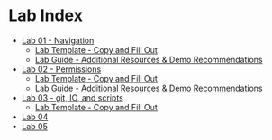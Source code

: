 # Lab Index

- [Lab 01 - Navigation](Lab01/Instructions.md)
    - [Lab Template - Copy and Fill Out](/Labs/Lab01/LabTemplate.md)
    - [Lab Guide - Additional Resources & Demo Recommendations](Lab01/LabGuide.md)
- [Lab 02 - Permissions](Lab02/Instructions.md)
    - [Lab Template - Copy and Fill Out](/Labs/Lab02/LabTemplate.md)
    - [Lab Guide - Additional Resources & Demo Recommendations](Lab02/LabGuide.md)
- [Lab 03 - git, IO, and scripts](Lab03/Instructions.md)
    - [Lab Template - Copy and Fill Out](/Labs/Lab03/LabTemplate.md)
- [Lab 04]()
- [Lab 05]()